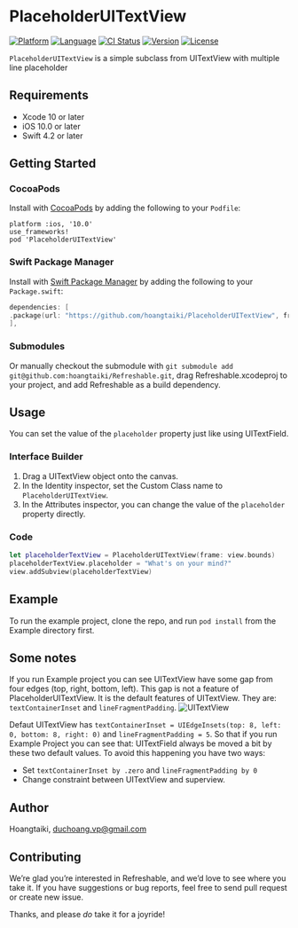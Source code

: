 # PlaceholderUITextView

[![Platform](http://img.shields.io/badge/platform-ios-blue.svg?style=flat
)](https://developer.apple.com/iphone/index.action)
[![Language](http://img.shields.io/badge/language-swift-brightgreen.svg?style=flat
)](https://developer.apple.com/swift)
[![CI Status](https://img.shields.io/travis/hoangtaiki/PlaceholderUITextView.svg?style=flat)](https://travis-ci.org/hoangtaiki/PlaceholderUITextView)
[![Version](https://img.shields.io/cocoapods/v/PlaceholderUITextView.svg?style=flat)](https://cocoapods.org/pods/PlaceholderUITextView)
[![License](http://img.shields.io/badge/license-MIT-lightgrey.svg?style=flat
)](http://mit-license.org)

`PlaceholderUITextView` is a simple subclass from UITextView with multiple line placeholder

## Requirements
- Xcode 10 or later
- iOS 10.0 or later
- Swift 4.2 or later

## Getting Started

### CocoaPods

Install with [CocoaPods](http://cocoapods.org) by adding the following to your `Podfile`:

```
platform :ios, '10.0'
use_frameworks!
pod 'PlaceholderUITextView'
```

### Swift Package Manager

Install with [Swift Package Manager](https://github.com/apple/swift-package-manager) by adding the following to your `Package.swift`:

```swift
dependencies: [
.package(url: "https://github.com/hoangtaiki/PlaceholderUITextView", from: "1.0.0"),
],
```

### Submodules

Or manually checkout the submodule with `git submodule add git@github.com:hoangtaiki/Refreshable.git`, drag Refreshable.xcodeproj to your project, and add Refreshable as a build dependency.


## Usage

You can set the value of the `placeholder` property just like using UITextField.

### Interface Builder

1. Drag a UITextView object onto the canvas.
2. In the Identity inspector, set the Custom Class name to `PlaceholderUITextView`.
3. In the Attributes inspector, you can change the value of the `placeholder` property directly.

### Code

```swift
let placeholderTextView = PlaceholderUITextView(frame: view.bounds)
placeholderTextView.placeholder = "What's on your mind?"
view.addSubview(placeholderTextView)
```

## Example

To run the example project, clone the repo, and run `pod install` from the Example directory first.

## Some notes
If you run Example project you can see UITextView have some gap from four edges (top, right, bottom, left).
This gap is not a feature of PlaceholderUITextView. It is the default features of UITextView.
They are: `textContainerInset` and `lineFragmentPadding`.
![UITextView](https://raw.githubusercontent.com/hoangtaiki/PlaceholderUITextView/master/Images/uitextview-structure.png)

Defaut UITextView has `textContainerInset = UIEdgeInsets(top: 8, left: 0, bottom: 8, right: 0)` and `lineFragmentPadding = 5`. So that if you run Example Project you can see that: UITextField always  be moved a bit by these two default values. 
To avoid this happening you have two ways:
- Set `textContainerInset by .zero` and `lineFragmentPadding by 0`
- Change constraint between UITextView and superview.

## Author

Hoangtaiki, duchoang.vp@gmail.com

## Contributing

We’re glad you’re interested in Refreshable, and we’d love to see where you take it. If you have suggestions or bug reports, feel free to send pull request or create new issue.

Thanks, and please *do* take it for a joyride!
